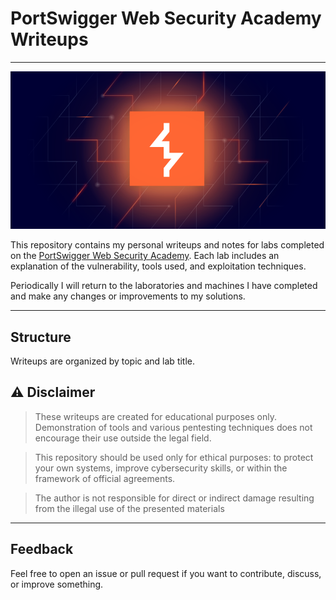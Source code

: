 

# PortSwigger Web Security Academy Writeups

---

<img src="./screenshots/portlogo.png" alt="Logo"/>

This repository contains my personal writeups and notes for labs completed on the [PortSwigger Web Security Academy](https://portswigger.net/web-security).
Each lab includes an explanation of the vulnerability, tools used, and exploitation techniques.

Periodically I will return to the laboratories and machines I have completed and make any changes or improvements to my solutions.

---

## Structure

Writeups are organized by topic and lab title.


## ⚠️  Disclaimer

> These writeups are created for educational purposes only. Demonstration of tools and various pentesting techniques does not encourage their use outside the legal field.

> This repository should be used only for ethical purposes: to protect your own systems, improve cybersecurity skills, or within the framework of official agreements.

> The author is not responsible for direct or indirect damage resulting from the illegal use of the presented materials

---

## Feedback

Feel free to open an issue or pull request if you want to contribute, discuss, or improve something.
